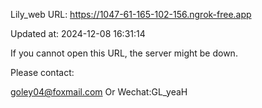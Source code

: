 Lily_web URL: https://1047-61-165-102-156.ngrok-free.app

Updated at: 2024-12-08 16:31:14

If you cannot open this URL, the server might be down.

Please contact: 

goley04@foxmail.com Or Wechat:GL_yeaH
